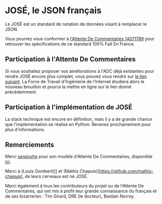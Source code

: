 # JOSÉ, le JSON français

Le JOSÉ est un standard de notation de données visant à remplacer le JSON.

Vous pourrez vous conformer à [l'Attente De Commentaires 14071789](https://mathor.freeboxos.fr/RFCJose.pdf) pour retrouver les spécifications de ce standard 100% Fait En France.

## Participation à l'Attente De Commentaires

Si vous souhaitez proposer vos améliorations à l'ADC déjà existantes pour rendre JOSÉ encore plus complet, vous pouvez vous rendre sur [le lien suivant](https://fr.overleaf.com/project/6064c0336c08aa749c05deb7). La Force de Travail d'Ingénierie de l'Internet étudiera alors le nouveau brouillon et pourra la mettre en ligne sur le lien donné précédemment.

## Participation à l'implémentation de JOSÉ

La stack technique est encore en définition, mais il y a de grande chance que l'implémentation se réalise en Python. Revenez prochainement pour plus d'informations.

## Remerciements

Merci [sergiovhe](https://github.com/sergiovhe) pour son modèle d'Attente De Commentaires, disponible [ici](https://github.com/sergiovhe/rfc-template).

Merci à (Louis Gombert)[] et (Mathis Chapuis)[https://github.com/mathis-chapuis], de leurs cerveaux est né JOSÉ.

Merci également à tous les contributeurs du projet ou de l'Attente De Commentaires, qui ont mis à profit leur grande connaissance du français et de ses bizarreries : Tim Girard, DRE (le docteur), Bastian Norroy.
